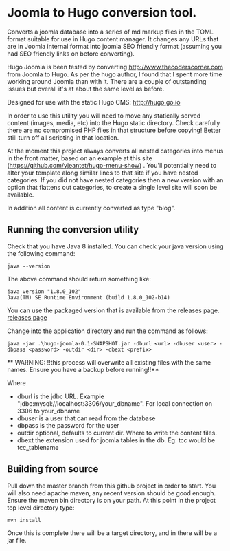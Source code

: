 # Joomla to Hugo conversion tool.

Converts a joomla database into a series of md markup files in the TOML format suitable for use in Hugo content manager.
It changes any URLs that are in Joomla internal format into joomla SEO friendly format (assuming you had SEO friendly
links on before converting).

Hugo Joomla is been tested by converting http://www.thecoderscorner.com from Joomla to Hugo. As per the hugo
author, I found that I spent more time working around Joomla than with it. There are a couple of outstanding issues
but overall it's at about the same level as before.

Designed for use with the static Hugo CMS: http://hugo.go.io

In order to use this utility you will need to move any statically served content (images, media, etc) into the Hugo static directory.
Check carefully there are no compromised PHP files in that structure before copying! Better still turn off all
scripting in that location.

At the moment this project always converts all nested categories into menus in the front matter, based on an example
at this site (https://github.com/vjeantet/hugo-menu-show) . You'll potentially need to alter your template along similar
lines to that site if you have nested categories. If you did not have nested categories then a new version with an option
that flattens out categories, to create a single level site will soon be available.

In addition all content is currently converted as type "blog".

## Running the conversion utility

Check that you have Java 8 installed. You can check your java version using the following command:

    java --version

The above command should return something like:

    java version "1.8.0_102"
    Java(TM) SE Runtime Environment (build 1.8.0_102-b14)

You can use the packaged version that is available from the releases page. 
[releases page](https://github.com/davetcc/hugojoomla/releases)

Change into the application directory and run the command as follows:

    java -jar .\hugo-joomla-0.1-SNAPSHOT.jar -dburl <url> -dbuser <user> -dbpass <password> -outdir <dir> -dbext <prefix>

** WARNING: !!this process will overwrite all existing files with the same names. Ensure you have a backup before running!!**


Where
 * dburl is the jdbc URL. Example "jdbc:mysql://localhost:3306/your_dbname". For local connection on 3306 to your_dbname
 * dbuser is a user that can read from the database
 * dbpass is the password for the user
 * outdir optional, defaults to current dir. Where to write the content files.
 * dbext the extension used for joomla tables in the db. Eg: tcc would be tcc_tablename

## Building from source

Pull down the master branch from this github project in order to start.
You will also need apache maven, any recent version should be good enough.
Ensure the maven bin directory is on your path. At this point in the project top level directory type:

    mvn install

Once this is complete there will be a target directory, and in there will be a jar file.
